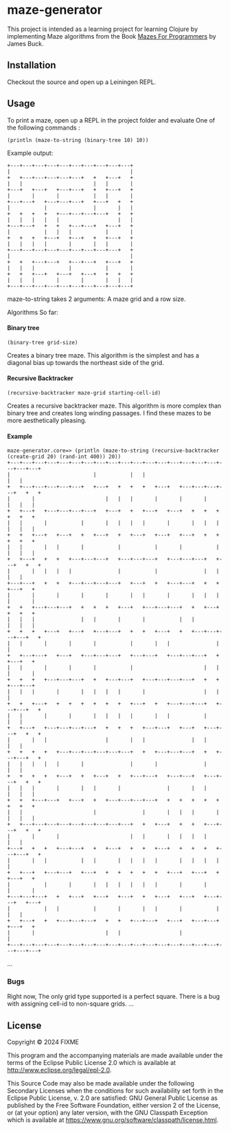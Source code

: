 # maze-generator

This project is intended as a learning project for learning Clojure by implementing Maze algorithms from the Book [Mazes For Programmers](http://www.mazesforprogrammers.com) by James Buck.



## Installation

Checkout the source and open up a Leiningen REPL.

## Usage

To print a maze, open up a REPL in the project folder and evaluate One of the following commands :

```
(println (maze-to-string (binary-tree 10) 10))
```
Example output:
```
+---+---+---+---+---+---+---+---+---+---+
|                                       |
+   +---+---+---+---+---+   +   +---+   +
|   |                       |   |       |
+---+   +---+   +---+---+   +   +---+   +
|       |       |           |   |       |
+---+---+   +---+---+---+   +---+   +   +
|           |               |       |   |
+   +   +   +   +---+---+---+---+   +   +
|   |   |   |   |                   |   |
+---+---+   +   +   +---+---+   +---+   +
|           |   |   |           |       |
+   +   +   +---+   +---+   +   +---+   +
|   |   |   |       |       |   |       |
+---+---+---+---+---+---+---+---+---+   +
|                                       |
+   +   +---+---+   +---+---+   +---+   +
|   |   |           |           |       |
+   +   +---+   +---+   +---+   +   +   +
|   |   |       |       |       |   |   |
+---+---+---+---+---+---+---+---+---+---+
```

maze-to-string takes 2 arguments: A maze grid and a row size.


Algorithms So far:

#### Binary tree
```
(binary-tree grid-size)
```
Creates a binary tree maze.  This algorithm is the simplest and has a diagonal bias up towards the northeast side of the grid.

#### Recursive Backtracker
```
(recursive-backtracker maze-grid starting-cell-id)
```
Creates a recursive backtracker maze.  This algorithm is more complex than binary tree and creates long winding passages.  I find these mazes to be more aesthetically pleasing.

#### Example
```
maze-generator.core=> (println (maze-to-string (recursive-backtracker (create-grid 20) (rand-int 400)) 20))
+---+---+---+---+---+---+---+---+---+---+---+---+---+---+---+---+---+---+---+---+
|                           |           |   |                               |   |
+   +---+---+---+---+---+   +---+   +   +   +   +---+   +---+---+---+---+   +   +
|       |                       |   |   |       |       |       |       |   |   |
+   +---+   +---+---+---+---+   +---+   +   +---+   +---+   +   +   +   +   +   +
|   |       |           |       |   |   |   |       |       |   |   |   |   |   |
+   +   +---+   +---+   +   +---+   +   +---+   +---+   +---+   +   +   +   +   +
|   |       |   |       |           |           |       |           |   |   |   |
+   +---+   +   +   +---+---+---+   +---+---+---+   +---+---+---+   +---+   +   +
|       |   |   |   |               |           |               |   |       |   |
+---+---+   +   +   +---+---+---+---+   +---+   +   +---+---+   +   +   +---+   +
|       |       |       |       |       |   |       |       |   |   |   |       |
+   +   +---+---+---+   +   +   +   +---+   +---+---+---+   +   +---+   +   +   +
|   |   |               |   |       |       |           |   |           |   |   |
+   +   +   +---+   +---+   +---+---+   +   +   +---+   +   +---+---+---+---+   +
|   |       |       |       |           |       |   |               |           |
+   +---+---+   +---+   +---+---+---+   +---+---+   +---+---+---+   +   +---+   +
|   |       |       |       |           |                       |   |   |       |
+   +   +   +---+---+---+   +   +---+---+   +---+---+---+---+   +   +   +---+---+
|   |   |       |       |   |   |   |       |                   |   |           |
+   +   +---+   +   +   +   +   +   +   +---+   +   +---+---+---+   +---+---+   +
|   |       |       |       |   |   |   |       |   |           |           |   |
+   +---+   +---+---+---+---+   +   +   +   +---+---+   +---+   +---+---+   +   +
|       |   |                   |       |   |               |   |           |   |
+   +   +   +   +---+---+---+---+---+---+   +   +---+---+---+   +   +---+---+   +
|   |   |   |   |       |               |       |               |           |   |
+   +   +   +   +---+   +   +---+   +   +---+---+   +---+---+   +---+---+   +   +
|   |   |       |       |   |       |               |       |   |       |   |   |
+   +   +---+---+   +---+   +   +---+---+---+---+   +   +   +   +   +   +   +   +
|   |                       |               |       |   |   |       |   |   |   |
+   +---+---+---+---+---+---+---+---+---+   +   +---+   +   +   +---+---+   +   +
|       |       |                       |   |       |   |   |   |           |   |
+---+   +   +   +---+---+   +   +---+   +   +   +---+   +   +   +   +---+---+   +
|       |   |           |   |       |   |   |   |       |   |   |   |           |
+   +---+   +---+---+   +---+   +   +   +   +   +   +---+   +---+   +   +---+   +
|           |       |       |   |   |   |   |   |       |       |       |       |
+---+---+---+   +   +---+   +---+   +---+   +   +---+   +---+   +---+---+   +---+
|           |   |           |       |       |   |       |           |       |   |
+   +---+   +   +---+---+---+   +   +   +---+---+   +---+   +---+---+   +---+   +
|       |                       |   |                   |                       |
+---+---+---+---+---+---+---+---+---+---+---+---+---+---+---+---+---+---+---+---+

```
...

### Bugs
Right now, The only grid type supported is a perfect square.  There is a bug with assigning cell-id to non-square grids.
...

## License

Copyright © 2024 FIXME

This program and the accompanying materials are made available under the
terms of the Eclipse Public License 2.0 which is available at
http://www.eclipse.org/legal/epl-2.0.

This Source Code may also be made available under the following Secondary
Licenses when the conditions for such availability set forth in the Eclipse
Public License, v. 2.0 are satisfied: GNU General Public License as published by
the Free Software Foundation, either version 2 of the License, or (at your
option) any later version, with the GNU Classpath Exception which is available
at https://www.gnu.org/software/classpath/license.html.
